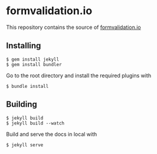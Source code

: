 formvalidation.io
=================

This repository contains the source of [formvalidation.io](http://formvalidation.io)

## Installing

```
$ gem install jekyll
$ gem install bundler
```

Go to the root directory and install the required plugins with

```
$ bundle install
```

## Building

```
$ jekyll build
$ jekyll build --watch
```

Build and serve the docs in local with

```
$ jekyll serve
```
